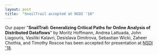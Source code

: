 ```yaml
---
layout: post
title:  "SnailTrail accepted at NSDI '18"
---
```


Our paper "**SnailTrail: Generalizing Critical Paths for Online Analysis of
Distributed Dataflows**" by Moritz Hoffmann, Andrea Lattuada, John Liagouris,
Vasiliki Kalavri, Desislava Dimitrova, Sebastian Wicki, Zaheer Chothia, and
Timothy Roscoe has been accepted for presentation at [NSDI
'18](https://www.usenix.org/conference/nsdi18).

